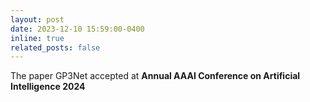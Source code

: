 ```yaml
---
layout: post
date: 2023-12-10 15:59:00-0400
inline: true
related_posts: false
---
```


The paper GP3Net accepted at **Annual AAAI Conference on Artificial Intelligence 2024**
